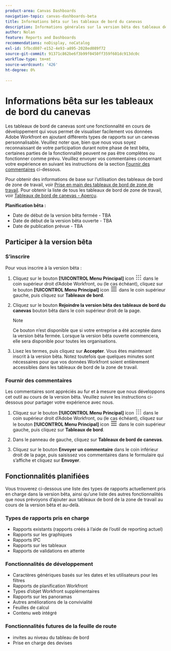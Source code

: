 ```yaml
---
product-area: Canvas Dashboards
navigation-topic: canvas-dashboards-beta
title: Informations bêta sur les tableaux de bord du canevas
description: Informations générales sur la version bêta des tableaux de bord du canevas
author: Nolan
feature: Reports and Dashboards
recommendations: noDisplay, noCatalog
exl-id: 5fbcd807-e152-4e93-a895-2028ed089f72
source-git-commit: 91371c862be6f3b99f0450ff359f601dc913dc0c
workflow-type: tm+mt
source-wordcount: '426'
ht-degree: 0%

---
```


# Informations bêta sur les tableaux de bord du canevas

Les tableaux de bord de canevas sont une fonctionnalité en cours de développement qui vous permet de visualiser facilement vos données Adobe Workfront en ajoutant différents types de rapports sur un canevas personnalisable. Veuillez noter que, bien que nous vous soyez reconnaissant de votre participation durant notre phase de test bêta, certaines parties de la fonctionnalité peuvent ne pas être complètes ou fonctionner comme prévu. Veuillez envoyer vos commentaires concernant votre expérience en suivant les instructions de la section [Fournir des commentaires](#provide-feedback) ci-dessous.

Pour obtenir des informations de base sur l’utilisation des tableaux de bord de zone de travail, voir [Prise en main des tableaux de bord de zone de travail](/help/quicksilver/reports-and-dashboards/canvas-dashboards/manage-canvas-dashboards/get-started-canvas-dashboards.md).
Pour obtenir la liste de tous les tableaux de bord de zone de travail, voir [Tableaux de bord de canevas - Aperçu](/help/quicksilver/reports-and-dashboards/canvas-dashboards/canvas-dashboards-overview.md).

**Planification bêta :**

* Date de début de la version bêta fermée - TBA
* Date de début de la version bêta ouverte - TBA
* Date de publication prévue - TBA

## Participer à la version bêta

### S’inscrire

Pour vous inscrire à la version bêta :

1. Cliquez sur le bouton **[!UICONTROL Menu Principal]** icon ![Menu Principal](/help/_includes/assets/main-menu-icon.png) dans le coin supérieur droit d’Adobe Workfront, ou (le cas échéant), cliquez sur le bouton **[!UICONTROL Menu Principal]** icon ![Menu Principal](/help/_includes/assets/main-menu-icon-left-nav.png) dans le coin supérieur gauche, puis cliquez sur **Tableaux de bord**.

1. Cliquez sur le bouton **Rejoindre la version bêta des tableaux de bord du canevas** bouton bêta dans le coin supérieur droit de la page.

   >[!NOTE]
   >
   >Ce bouton n’est disponible que si votre entreprise a été acceptée dans la version bêta fermée. Lorsque la version bêta ouverte commencera, elle sera disponible pour toutes les organisations.

1. Lisez les termes, puis cliquez sur **Accepter**. Vous êtes maintenant inscrit à la version bêta. Notez toutefois que quelques minutes sont nécessaires pour que vos données Workfront soient entièrement accessibles dans les tableaux de bord de la zone de travail.

### Fournir des commentaires

Les commentaires sont appréciés au fur et à mesure que nous développons cet outil au cours de la version bêta. Veuillez suivre les instructions ci-dessous pour partager votre expérience avec nous.

1. Cliquez sur le bouton **[!UICONTROL Menu Principal]** icon ![Menu Principal](/help/_includes/assets/main-menu-icon.png) dans le coin supérieur droit d’Adobe Workfront, ou (le cas échéant), cliquez sur le bouton **[!UICONTROL Menu Principal]** icon ![Menu Principal](/help/_includes/assets/main-menu-icon-left-nav.png) dans le coin supérieur gauche, puis cliquez sur **Tableaux de bord**.

1. Dans le panneau de gauche, cliquez sur **Tableaux de bord de canevas**.

1. Cliquez sur le bouton **Envoyer un commentaire** dans le coin inférieur droit de la page, puis saisissez vos commentaires dans le formulaire qui s’affiche et cliquez sur **Envoyer**.

## Fonctionnalités planifiées

Vous trouverez ci-dessous une liste des types de rapports actuellement pris en charge dans la version bêta, ainsi qu’une liste des autres fonctionnalités que nous prévoyons d’ajouter aux tableaux de bord de la zone de travail au cours de la version bêta et au-delà.

### Types de rapports pris en charge

* Rapports existants (rapports créés à l’aide de l’outil de reporting actuel)
* Rapports sur les graphiques
* Rapports IPC
* Rapports sur les tableaux
* Rapports de validations en attente

### Fonctionnalités de développement

* Caractères génériques basés sur les dates et les utilisateurs pour les filtres
* Rapports de planification Workfront
* Types d’objet Workfront supplémentaires
* Rapports sur les panoramas
* Autres améliorations de la convivialité
* Feuilles de calcul
* Contenu web intégré

### Fonctionnalités futures de la feuille de route

* invites au niveau du tableau de bord
* Prise en charge des devises
